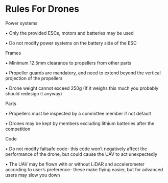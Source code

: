 # Rules For Drones
Power systems

•	Only the provided ESCs, motors and batteries may be used

•	Do not modify power systems on the battery side of the ESC

Frames

•	Minimum 12.5mm clearance to propellers from other parts

•	Propeller guards are mandatory, and need to extend beyond the vertical projection of the propellers

•	Drone weight cannot exceed 250g (If it weighs this much you probably should redesign it anyway)

Parts

•	Propellers must be inspected by a committee member if not default

•	Drones may be kept by members excluding lithium batteries after the competition

Code

•	Do not modify failsafe code- this code won’t negatively affect the performance of the drone, but could cause the UAV to act unexpectedly

•	The UAV may be flown with or without LiDAR and accelerometer according to user’s preference- these make flying easier, but for advanced users may slow you down

